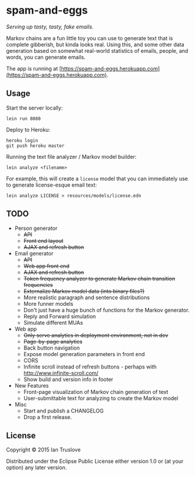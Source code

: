 # spam-and-eggs

_Serving up tasty, tasty, fake emails._

Markov chains are a fun little toy you can use to generate text that
is complete gibberish, but kinda looks real. Using this, and some
other data generation based on somewhat real-world statistics of
emails, people, and words, you can generate emails.

The app is running at
[https://spam-and-eggs.herokuapp.com](https://spam-and-eggs.herokuapp.com).

## Usage

Start the server locally:

    lein run 8080

Deploy to Heroku:

    heroku login
    git push heroku master

Running the text file analyzer / Markov model builder:

    lein analyze <filename>

For example, this will create a `license` model that you can
immediately use to generate license-esque email text:

    lein analyze LICENSE > resources/models/license.edn

## TODO

* Person generator
  * <strike>API</strike>
  * <strike>Front end layout</strike>
  * <strike>AJAX and refresh button</strike>
* Email generator
  * <strike>API</strike>
  * <strike>Web app front end</strike>
  * <strike>AJAX and refresh button</strike>
  * <strike>Token frequency analyzer to generate Markov chain transition frequencies</strike>
  * <strike>Externalize Markov model data (into binary files?)</strike>
  * More realistic paragraph and sentence distributions
  * More funner models
  * Don't just have a huge bunch of functions for the Markov generator.
  * Reply and Forward simulation
  * Simulate different MUAs
* Web app
  * <strike>Only serve analytics in deployment environment, not in dev</strike>
  * <strike>Page-by-page analytics</strike>
  * Back button navigation
  * Expose model generation parameters in front end
  * CORS
  * Infinite scroll instead of refresh buttons - perhaps with http://www.infinite-scroll.com/
  * Show build and version info in footer
* New Features
  * Front-page visualization of Markov chain generation of text
  * User-submittable text for analyzing to create the Markov model
* Misc
  * Start and publish a CHANGELOG
  * Drop a first release. 

## License

Copyright © 2015 Ian Truslove

Distributed under the Eclipse Public License either version 1.0 or (at
your option) any later version.
